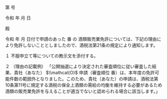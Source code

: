 第 号

令和 年 月 日

殿

令和 年 月 日付で申請のあった 番 の 酒類販売業免許については、下記の理由により免許しないこととしましたので、酒税法第21条の規定により通知します。

１ 不服申立て等についての教示文を添付する。

２ （理由の記載例） 「公開抽選により決定された審査順位に従い審査した結果、貴社（あなた） $\\mathcal{O}$ 申請（審査順位 番）は、本年度の免許可能件数の範囲外となりました。このため、貴社（あなた）の申請は、酒税法第10条第11号に規定する酒税の保全上酒類の需給の均衡を維持する必要があるため酒類の販売業免許を与えることが適当でないと認められる場合に該当します。」